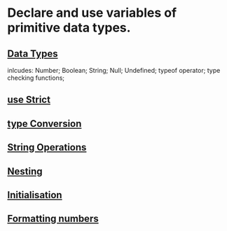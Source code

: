 # Declare and use variables of primitive data types.

## [Data Types](./example1.js)
inlcudes: Number; Boolean; String; Null; Undefined; typeof operator; type checking functions;
## [use Strict](./example2.md)
## [type Conversion](./example3.js)
## [String Operations](./example4.js)
## [Nesting](./example5.js)
## [Initialisation](./example6.js)
## [Formatting numbers](./example7.js)